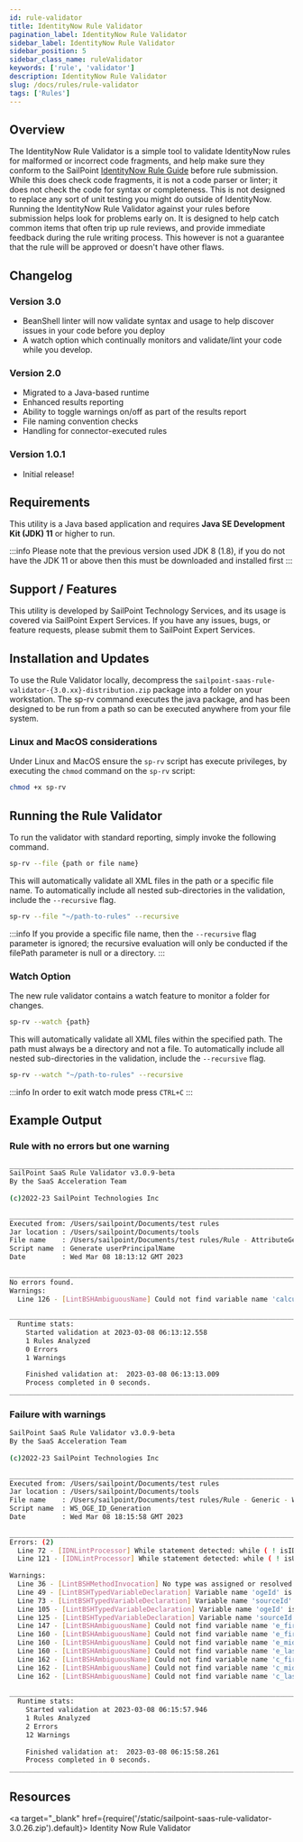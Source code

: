 ```yaml
---
id: rule-validator
title: IdentityNow Rule Validator
pagination_label: IdentityNow Rule Validator
sidebar_label: IdentityNow Rule Validator
sidebar_position: 5
sidebar_class_name: ruleValidator
keywords: ['rule', 'validator']
description: IdentityNow Rule Validator
slug: /docs/rules/rule-validator
tags: ['Rules']
---
```


## Overview

The IdentityNow Rule Validator is a simple tool to validate IdentityNow rules for malformed or incorrect code fragments, and help make sure they conform to the SailPoint [IdentityNow Rule Guide](/idn/docs/rules#rule-guidelines) before rule submission. While this does check code fragments, it is not a code parser or linter; it does not check the code for syntax or completeness. This is not designed to replace any sort of unit testing you might do outside of IdentityNow. Running the IdentityNow Rule Validator against your rules before submission helps look for problems early on. It is designed to help catch common items that often trip up rule reviews, and provide immediate feedback during the rule writing process. This however is not a guarantee that the rule will be approved or doesn't have other flaws.

## Changelog

### Version 3.0

- BeanShell linter will now validate syntax and usage to help discover issues in your code before you deploy
- A watch option which continually monitors and validate/lint  your code while you develop.

### Version 2.0

- Migrated to a Java-based runtime
- Enhanced results reporting
- Ability to toggle warnings on/off as part of the results report
- File naming convention checks
- Handling for connector-executed rules

### Version 1.0.1

- Initial release!

## Requirements

This utility is a Java based application and requires **Java SE Development Kit (JDK) 11** or higher to run.

:::info
Please note that the previous version used JDK 8 (1.8), if you do not have the JDK 11 or above then this must be downloaded and installed first
:::

## Support / Features

This utility is developed by SailPoint Technology Services, and its usage is covered via SailPoint Expert Services. If you have any issues, bugs, or feature requests, please submit them to SailPoint Expert Services.

## Installation and Updates

To use the Rule Validator locally, decompress the `sailpoint-saas-rule-validator-{3.0.xx}-distribution.zip` package into a folder on your workstation. The sp-rv command executes the java package, and has been designed to be run from a path so can be executed anywhere from your file system.

### Linux and MacOS considerations

Under Linux and MacOS ensure the `sp-rv` script has execute privileges, by executing the `chmod` command on the `sp-rv` script:

```bash
chmod +x sp-rv
```

## Running the Rule Validator

To run the validator with standard reporting, simply invoke the following command.

```bash
sp-rv --file {path or file name}
```

This will automatically validate all XML files in the path or a specific file name. To automatically include all nested sub-directories in the validation, include the `--recursive` flag.

```bash
sp-rv --file "~/path-to-rules" --recursive
```

:::info
If you provide a specific file name, then the `--recursive` flag parameter is ignored; the recursive evaluation will only be conducted if the filePath parameter is null or a directory.
:::

### Watch Option

The new rule validator contains a watch feature to monitor a folder for changes.

```bash
sp-rv --watch {path}
```

This will automatically validate all XML files within the specified path. The path must always be a directory and not a file.
To automatically include all nested sub-directories in the validation, include the `--recursive` flag.

```bash
sp-rv --watch "~/path-to-rules" --recursive
```

:::info
In order to exit watch mode press `CTRL+C`
:::

## Example Output

### Rule with no errors but one warning

```bash
________________________________________________________________________________
SailPoint SaaS Rule Validator v3.0.9-beta
By the SaaS Acceleration Team
​
(c)2022-23 SailPoint Technologies Inc
​
________________________________________________________________________________
Executed from: /Users/sailpoint/Documents/test rules
Jar location : /Users/sailpoint/Documents/tools
File name    : /Users/sailpoint/Documents/test rules/Rule - AttributeGenerator - Generate userPrincipalName.xml
Script name  : Generate userPrincipalName
Date         : Wed Mar 08 18:13:12 GMT 2023
​
________________________________________________________________________________
No errors found.
Warnings: 
  Line 126 - [LintBSHAmbiguousName] Could not find variable name 'calculatedUpnDomain ' 
​
________________________________________________________________________________
  Runtime stats:
    Started validation at 2023-03-08 06:13:12.558
    1 Rules Analyzed
    0 Errors
    1 Warnings
​
    Finished validation at:  2023-03-08 06:13:13.009
    Process completed in 0 seconds.
________________________________________________________________________________
```

### Failure with warnings

```bash
SailPoint SaaS Rule Validator v3.0.9-beta
By the SaaS Acceleration Team
​
(c)2022-23 SailPoint Technologies Inc
​
________________________________________________________________________________
Executed from: /Users/sailpoint/Documents/test rules
Jar location : /Users/sailpoint/Documents/tools
File name    : /Users/sailpoint/Documents/test rules/Rule - Generic - WS_OGE_ID_Generation.xml
Script name  : WS_OGE_ID_Generation
Date         : Wed Mar 08 18:15:58 GMT 2023
​
________________________________________________________________________________
Errors: (2)
  Line 72 - [IDNLintProcessor] While statement detected: while ( ! isIDUnique && Util .isNotNullOrEmpty ( APPLICATION_ID ) && count <= 9 ) { .  .  While loops are disallowed due to infinite loop risks; use a 'for' loop with explicit exit conditions instead 
  Line 121 - [IDNLintProcessor] While statement detected: while ( ! isUnique && ( attempt <= MAX_ATTEMPTS ) ) { .  .  While loops are disallowed due to infinite loop risks; use a 'for' loop with explicit exit conditions instead 
​
Warnings: 
  Line 36 - [LintBSHMethodInvocation] No type was assigned or resolved for variable name: idn 
  Line 49 - [LintBSHTypedVariableDeclaration] Variable name 'ogeId' is shadowing an earlier variable declaration 
  Line 73 - [LintBSHTypedVariableDeclaration] Variable name 'sourceId' is shadowing an earlier variable declaration 
  Line 105 - [LintBSHTypedVariableDeclaration] Variable name 'ogeId' is shadowing an earlier variable declaration 
  Line 125 - [LintBSHTypedVariableDeclaration] Variable name 'sourceId' is shadowing an earlier variable declaration 
  Line 147 - [LintBSHAmbiguousName] Could not find variable name 'e_firstname ' 
  Line 160 - [LintBSHAmbiguousName] Could not find variable name 'e_firstname ' 
  Line 160 - [LintBSHAmbiguousName] Could not find variable name 'e_middleName ' 
  Line 160 - [LintBSHAmbiguousName] Could not find variable name 'e_lastname ' 
  Line 162 - [LintBSHAmbiguousName] Could not find variable name 'c_firstname ' 
  Line 162 - [LintBSHAmbiguousName] Could not find variable name 'c_middleName ' 
  Line 162 - [LintBSHAmbiguousName] Could not find variable name 'c_lastname ' 
​
________________________________________________________________________________
  Runtime stats:
    Started validation at 2023-03-08 06:15:57.946
    1 Rules Analyzed
    2 Errors
    12 Warnings
​
    Finished validation at:  2023-03-08 06:15:58.261
    Process completed in 0 seconds.
________________________________________________________________________________
```

## Resources

<a target="\_blank" href={require('/static/sailpoint-saas-rule-validator-3.0.26.zip').default}> Identity Now Rule Validator </a>
